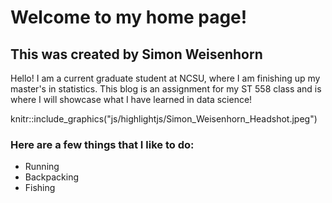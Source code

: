 # Welcome to my home page!  

## This was created by Simon Weisenhorn

Hello! I am a current graduate student at NCSU, where I am finishing up my master's in statistics. This blog is an assignment for my ST 558 class and is where I will showcase what I have learned in data science!

knitr::include_graphics("js/highlightjs/Simon_Weisenhorn_Headshot.jpeg")

### Here are a few things that I like to do:  
  
  * Running
  * Backpacking
  * Fishing
